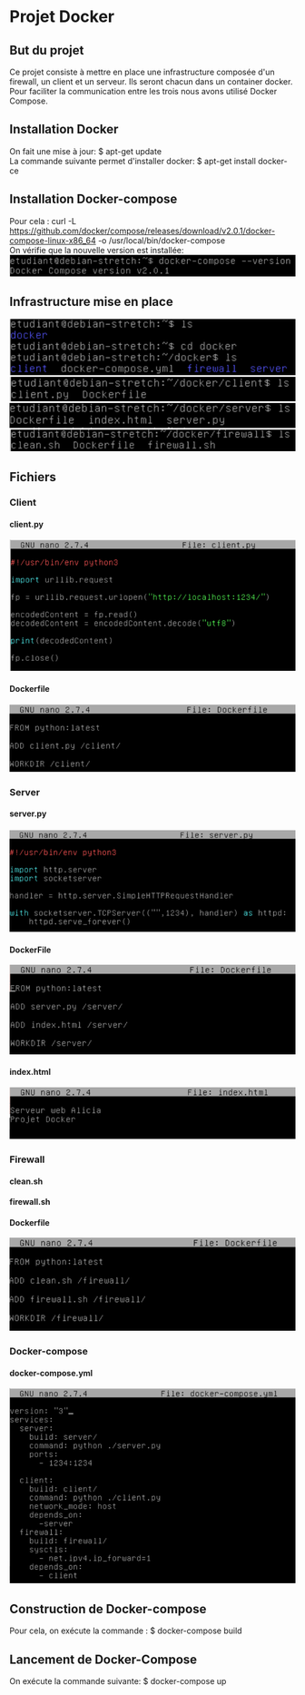 # Projet Docker
## But du projet
Ce projet consiste à mettre en place une infrastructure composée d'un firewall, un client et un serveur. Ils seront chacun dans un container docker. Pour faciliter la communication entre les trois nous avons utilisé Docker Compose.

## Installation Docker
On fait une mise à jour: $ apt-get update  
La commande suivante permet d'installer docker: $ apt-get install docker-ce

## Installation Docker-compose
Pour cela : curl -L https://github.com/docker/compose/releases/download/v2.0.1/docker-compose-linux-x86_64 -o /usr/local/bin/docker-compose  
On vérifie que la nouvelle version est installée: 
![image](version_docker1.png)

## Infrastructure mise en place

![image](infrastructure_11.png)
![image](infrastructure_2.png)
![image](infrastructure_3.png)
![image](infrastructure_4.png)

## Fichiers

### Client
#### client.py
![image](client1_py.png)
#### Dockerfile
![image](Dockerfile_client.png)

### Server
#### server.py
![image](server_py.png)
#### DockerFile
![image](Dockerfile_server.png)
#### index.html
![image](index_html.png)

### Firewall
#### clean.sh
#### firewall.sh
#### Dockerfile
![image](Dockerfile_firewall.png)

### Docker-compose
#### docker-compose.yml
![image](docker_compose_yml.png)

## Construction de Docker-compose 
Pour cela, on exécute la commande : $ docker-compose build

## Lancement de Docker-Compose
On exécute la commande suivante: $ docker-compose up
